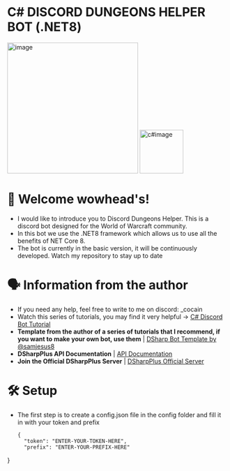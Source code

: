 # C# DISCORD DUNGEONS HELPER BOT (.NET8)

<img src="https://raw.githubusercontent.com/DSharpPlus/DSharpPlus/master/logo/dsharp%2B_smaller.png" alt="image" width="300"> <img src="https://upload.wikimedia.org/wikipedia/commons/thumb/b/bd/Logo_C_sharp.svg/1820px-Logo_C_sharp.svg.png" alt="c#image" width="100">

# :wave: Welcome wowhead's!
- I would like to introduce you to Discord Dungeons Helper. This is a discord bot designed for the World of Warcraft community.
- In this bot we use the .NET8 framework which allows us to use all the benefits of NET Core 8.
- The bot is currently in the basic version, it will be continuously developed. Watch my repository to stay up to date

# :speaking_head: Information from the author
- If you need any help, feel free to write to me on discord: _cocain
- Watch this series of tutorials, you may find it very helpful  -> [C# Discord Bot Tutorial](https://www.youtube.com/playlist?list=PLcpUxmcrEm_A819eppTt09S6EGVH99TSV)
- **Template from the author of a series of tutorials that I recommend, if you want to make your own bot, use them** | [DSharp Bot Template by @samjesus8](https://github.com/samjesus8/CSharp-Discord-Bot-Template-NET8)
- **DSharpPlus API Documentation** | [API Documentation](https://dsharpplus.github.io/DSharpPlus/api/index.html)
- **Join the Official DSharpPlus Server** | [DSharpPlus Official Server](https://discord.com/invite/dsharpplus)

# :hammer_and_wrench: Setup
- The first step is to create a config.json file in the config folder and fill it in with your token and prefix
  ```
  {
    "token": "ENTER-YOUR-TOKEN-HERE",
    "prefix": "ENTER-YOUR-PREFIX-HERE"
}
```
